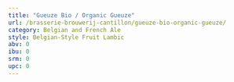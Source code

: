```yaml
---
title: "Gueuze Bio / Organic Gueuze"
url: /brasserie-brouwerij-cantillon/gueuze-bio-organic-gueuze/
category: Belgian and French Ale
style: Belgian-Style Fruit Lambic
abv: 0
ibu: 0
srm: 0
upc: 0
---
```


